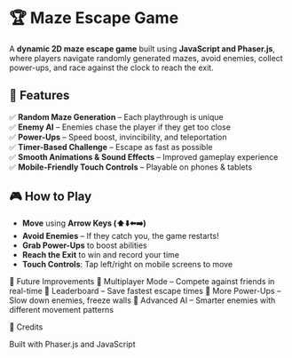 # 🏆 Maze Escape Game

A **dynamic 2D maze escape game** built using **JavaScript and Phaser.js**, where players navigate randomly generated mazes, avoid enemies, collect power-ups, and race against the clock to reach the exit. 

## 🚀 Features

✅ **Random Maze Generation** – Each playthrough is unique  
✅ **Enemy AI** – Enemies chase the player if they get too close  
✅ **Power-Ups** – Speed boost, invincibility, and teleportation  
✅ **Timer-Based Challenge** – Escape as fast as possible  
✅ **Smooth Animations & Sound Effects** – Improved gameplay experience  
✅ **Mobile-Friendly Touch Controls** – Playable on phones & tablets  

## 🎮 How to Play  

- **Move** using **Arrow Keys (⬆️⬇️⬅️➡️)**  
- **Avoid Enemies** – If they catch you, the game restarts!  
- **Grab Power-Ups** to boost abilities  
- **Reach the Exit** to win and record your time  
- **Touch Controls**: Tap left/right on mobile screens to move  

📌 Future Improvements
🔹 Multiplayer Mode – Compete against friends in real-time
🔹 Leaderboard – Save fastest escape times
🔹 More Power-Ups – Slow down enemies, freeze walls
🔹 Advanced AI – Smarter enemies with different movement patterns

📜 Credits

Built with Phaser.js and JavaScript

